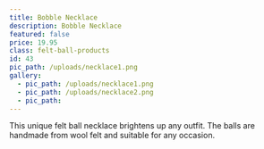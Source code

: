 ```yaml
---
title: Bobble Necklace
description: Bobble Necklace
featured: false
price: 19.95
class: felt-ball-products
id: 43
pic_path: /uploads/necklace1.png
gallery:
  - pic_path: /uploads/necklace1.png
  - pic_path: /uploads/necklace2.png
  - pic_path:
---
```



This unique felt ball necklace brightens up any outfit. The balls are handmade from wool felt and suitable for any occasion.
